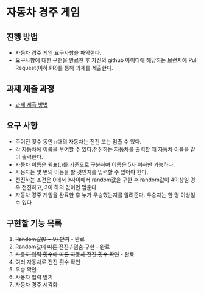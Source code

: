 # 자동차 경주 게임
## 진행 방법
* 자동차 경주 게임 요구사항을 파악한다.
* 요구사항에 대한 구현을 완료한 후 자신의 github 아이디에 해당하는 브랜치에 Pull Request(이하 PR)를 통해 과제를 제출한다.

## 과제 제출 과정
* [과제 제출 방법](https://github.com/next-step/nextstep-docs/tree/master/precourse)

## 요구 사항
* 주어진 횟수 동안 n대의 자동차는 전진 또는 멈출 수 있다.
* 각 자동차에 이름을 부여할 수 있다.전진하는 자동차를 출력할 때 자동차 이름을 같이 출력한다.
* 자동차 이름은 쉼표(,)를 기준으로 구분하며 이름은 5자 이하만 가능하다.
* 사용자는 몇 번의 이동을 할 것인지를 입력할 수 있어야 한다.
* 전진하는 조건은 0에서 9사이에서 random값을 구한 후 random값이 4이상일 경우 전진하고, 3이
하의 값이면 멈춘다.
* 자동차 경주 게임을 완료한 후 누가 우승했는지를 알려준다. 우승자는 한 명 이상일 수 있다

## 구현할 기능 목록

1. ~~Random값(0 ~ 9) 받기~~ - 완료
1. ~~Random값에 따른 전진 / 멈춤 구현~~ - 완료
1. ~~사용자 입력 횟수에 따른 자동차 전진 횟수 확인~~ - 완료
1. 여러 자동차로 전진 횟수 확인
1. 우승 확인
1. 사용자 입력 받기
1. 자동차 경주 시각화
